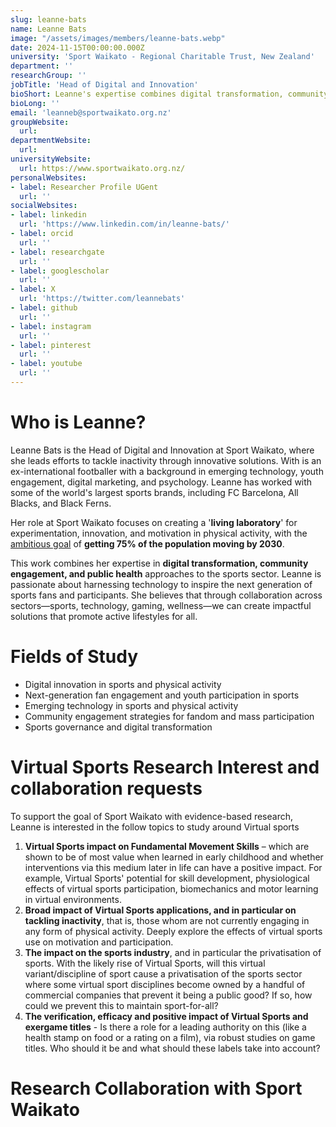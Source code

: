 ```yaml
---
slug: leanne-bats
name: Leanne Bats
image: "/assets/images/members/leanne-bats.webp"
date: 2024-11-15T00:00:00.000Z
university: 'Sport Waikato - Regional Charitable Trust, New Zealand'
department: ''
researchGroup: ''
jobTitle: 'Head of Digital and Innovation'
bioShort: Leanne's expertise combines digital transformation, community engagement, and public health approaches to the sports sector, seeking impactful solutions that promote active lifestyles for all.
bioLong: ''
email: 'leanneb@sportwaikato.org.nz'
groupWebsite:
  url: 
departmentWebsite:
  url: 
universityWebsite:
  url: https://www.sportwaikato.org.nz/
personalWebsites:
- label: Researcher Profile UGent
  url: ''
socialWebsites:
- label: linkedin
  url: 'https://www.linkedin.com/in/leanne-bats/'
- label: orcid
  url: ''
- label: researchgate
  url: ''
- label: googlescholar
  url: ''
- label: X
  url: 'https://twitter.com/leannebats'
- label: github
  url: ''
- label: instagram
  url: ''
- label: pinterest
  url: ''
- label: youtube
  url: ''
---
```


# Who is Leanne?
Leanne Bats is the Head of Digital and Innovation at Sport Waikato, where she leads efforts to tackle inactivity through innovative solutions. With is an ex-international footballer with a background in emerging technology, youth engagement, digital marketing, and psychology. Leanne has worked with some of the world's largest sports brands, including FC Barcelona, All Blacks, and Black Ferns.

Her role at Sport Waikato focuses on creating a '**living laboratory**' for experimentation, innovation, and motivation in physical activity, with the [ambitious goal](https://www.sportwaikato.org.nz/about-us/movingwaikato.aspx) of **getting 75% of the population moving by 2030**.

This work combines her expertise in **digital transformation, community engagement, and public health** approaches to the sports sector. Leanne is passionate about harnessing technology to inspire the next generation of sports fans and participants. She believes that through collaboration across sectors—sports, technology, gaming, wellness—we can create impactful solutions that promote active lifestyles for all.

# Fields of Study
- Digital innovation in sports and physical activity
- Next-generation fan engagement and youth participation in sports
- Emerging technology in sports and physical activity
- Community engagement strategies for fandom and mass participation
- Sports governance and digital transformation

# Virtual Sports Research Interest and collaboration requests 

To support the goal of Sport Waikato with evidence-based research, Leanne is interested in the follow topics to study around Virtual sports

1. **Virtual Sports impact on Fundamental Movement Skills** – which are shown to be of most value when learned in early childhood and whether interventions via this medium later in life can have a positive impact. For example,  Virtual Sports' potential for skill development, physiological effects of virtual sports participation, biomechanics and motor learning in virtual environments.
2. **Broad impact of Virtual Sports applications, and in particular on tackling inactivity**, that is, those whom are not currently engaging in any form of physical activity. Deeply explore the effects of virtual sports use on motivation and participation.
3. **The impact on the sports industry**, and in particular the privatisation of sports. With the likely rise of Virtual Sports, will this virtual variant/discipline of sport cause a privatisation of the sports sector where some virtual sport disciplines become owned by a handful of commercial companies that prevent it being a public good? If so, how could we prevent this to maintain sport-for-all?
4. **The verification, efficacy and positive impact of Virtual Sports and exergame titles** - Is there a role for a leading authority on this (like a health stamp on food or a rating on a film), via robust studies on game titles. Who should it be and what should these labels take into account?

# Research Collaboration with Sport Waikato 
